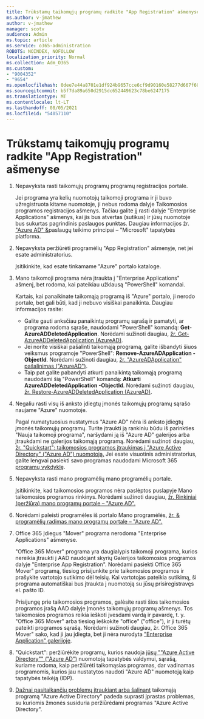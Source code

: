 ```yaml
---
title: Trūkstamų taikomųjų programų radkite "App Registration" ašmenyse
ms.author: v-jmathew
author: v-jmathew
manager: scotv
audience: Admin
ms.topic: article
ms.service: o365-administration
ROBOTS: NOINDEX, NOFOLLOW
localization_priority: Normal
ms.collection: Adm_O365
ms.custom:
- "9004352"
- "9654"
ms.openlocfilehash: 0dee7e44a8701e1df924b9657cce6cf9d90160e58277d667f6069a4cbcf87ce5
ms.sourcegitcommit: b5f7da89a650d2915dc652449623c78be6247175
ms.translationtype: MT
ms.contentlocale: lt-LT
ms.lasthandoff: 08/05/2021
ms.locfileid: "54057110"
---
```

# <a name="find-missing-applications-on-app-registration-blade"></a>Trūkstamų taikomųjų programų radkite "App Registration" ašmenyse

1. Nepavyksta rasti taikomųjų programų programų registracijos portale.

    Jei programa yra kelių nuomotojų taikomoji programa ir ji buvo užregistruota kitame nuomotoje, ji nebus rodoma dalyje Taikomosios programos registracijos ašmenys. Tačiau galite jį rasti dalyje "Enterprise Applications" ašmenys, kai jis bus atvertas (sutikus) ir jūsų nuomotoje bus sukurtas pagrindinis paslaugos punktas. Daugiau informacijos žr. ["Azure AD" &](https://docs.microsoft.com/azure/active-directory/develop/app-objects-and-service-principals)paslaugų teikimo principai – "Microsoft" tapatybės platforma.
2. Nepavyksta peržiūrėti programėlių "App Registration" ašmenyje, net jei esate administratorius.

    Įsitikinkite, kad esate tinkamame "Azure" portalo kataloge.
3. Mano taikomoji programa nėra įtraukta į "Enterprise Applications" ašmenį, bet rodoma, kai pateikiau užklausą "PowerShell" komandai.

    Kartais, kai panaikinate taikomąją programą iš "Azure" portalo, ji nerodo portale, bet gali būti, kad ji nebuvo visiškai panaikinta. Daugiau informacijos rasite:
    - Galite gauti anksčiau panaikintų programų sąrašą ir pamatyti, ar programa rodoma sąraše, naudodami "PowerShell" komandą: **Get-AzureADDeletedApplication**. Norėdami sužinoti daugiau, [žr. Get-AzureADDeletedApplication (AzureAD)](https://docs.microsoft.com/powershell/module/azuread/get-azureaddeletedapplication).
    - Jei norite visiškai pašalinti taikomąją programą, galite išbandyti šiuos veiksmus programoje "PowerShell": **Remove-AzureADApplication -ObjectId**. Norėdami sužinoti daugiau, [žr. "AzureADApplication" pašalinimas ("AzureAD")](https://docs.microsoft.com/powershell/module/azuread/remove-azureadapplication).
    - Taip pat galite pabandyti atkurti panaikintą taikomąją programą naudodami šią "PowerShell" komandą: **Atkurti AzureADDeletedApplication -ObjectId**. Norėdami sužinoti daugiau, [žr. Restore-AzureADDeletedApplication (AzureAD)](https://docs.microsoft.com/powershell/module/azuread/restore-azureaddeletedapplication).
4. Negaliu rasti visų iš anksto įdiegtų įmonės taikomųjų programų sąrašo naujame "Azure" nuomotoje.

    Pagal numatytuosius nustatymus "Azure AD" nėra iš anksto įdiegtų įmonės taikomųjų programų. Turite įtraukti ją rankiniu būdu iš parinkties "Nauja taikomoji programa", naršydami ją iš "Azure AD" galerijos arba įtraukdami ne galerijos taikomąją programą. Norėdami sužinoti daugiau, [žr. "Quickstart": taikomosios programos įtraukimas į "Azure Active Directory" ("Azure AD") nuomotoją.](https://docs.microsoft.com/azure/active-directory/manage-apps/add-application-portal)
    Jei esate visuotinis administratorius, galite lengvai pasiekti savo programas naudodami Microsoft 365 [programų vykdyklę](https://docs.microsoft.com/microsoft-365/admin/manage/customize-the-app-launcher).
5. Nepavyksta rasti mano programėlių mano programėlių portale.

    Įsitikinkite, kad taikomosios programos nėra paslėptos puslapyje Mano taikomosios programos rinkinys. Norėdami sužinoti daugiau, [žr. Rinkiniai (peržiūra) mano programų portale – "Azure AD".](https://docs.microsoft.com/azure/active-directory/user-help/my-apps-portal-user-collections)
6. Norėdami paleisti programėles iš portalo Mano programėlės, [žr. & programėlių radimas mano programų portale – "Azure AD".](https://docs.microsoft.com/azure/active-directory/user-help/my-apps-portal-end-user-access)
7. Office 365 Įdiegus "Mover" programa nerodoma "Enterprise Applications" ašmenyse.

    "Office 365 Mover" programa yra daugialypis taikomoji programa, kurios nereikia įtraukti į AAD naudojant skyrių Galerijos taikomosios programos dalyje "Enterprise App Registration". Norėdami pasiekti Office 365 Mover" programą, tiesiog prisijunkite prie taikomosios programos ir prašykite vartotojo sutikimo dėl teisių. Kai vartotojas pateikia sutikimą, ši programa automatiškai bus įtraukta į nuomotoją su jūsų prisiregistravęs el. pašto ID.

    Prisijungę prie taikomosios programos, galėsite rasti šios taikomosios programos įrašą AAD dalyje Įmonės taikomųjų programų ašmenys. Tos taikomosios programos reikia ieškoti įvesdami vardą ir pavardę, t. y. "Office 365 Mover" arba tiesiog ieškokite "office" ("office"), ir ji turėtų pateikti programos sąrašą. Norėdami sužinoti daugiau, žr. Office 365 Mover" sako, kad ji jau įdiegta, bet ji nėra nurodyta ["Enterprise Application" galerijoje](https://docs.microsoft.com/answers/questions/30186/office-365-mover-says-its-already-installed-but-it.html).
8. "Quickstart": peržiūrėkite programų, kurios naudoja [jūsų ""Azure Active Directory"" ("Azure AD")](https://docs.microsoft.com/azure/active-directory/manage-apps/view-applications-portal) nuomotoją tapatybės valdymui, sąrašą, kuriame rodoma, kaip peržiūrėti taikomąsias programas, dar vadinamas programomis, kurios jau nustatytos naudoti "Azure AD" nuomotoją kaip tapatybės teikėją (IDP).
9. [Dažnai pasitaikančių problemų įtraukiant arba šalinant](https://docs.microsoft.com/azure/active-directory/manage-apps/troubleshoot-adding-apps) taikomąją programą "Azure Active Directory" padeda suprasti įprastas problemas, su kuriomis žmonės susiduria peržiūrėdami programas "Azure Active Directory".
